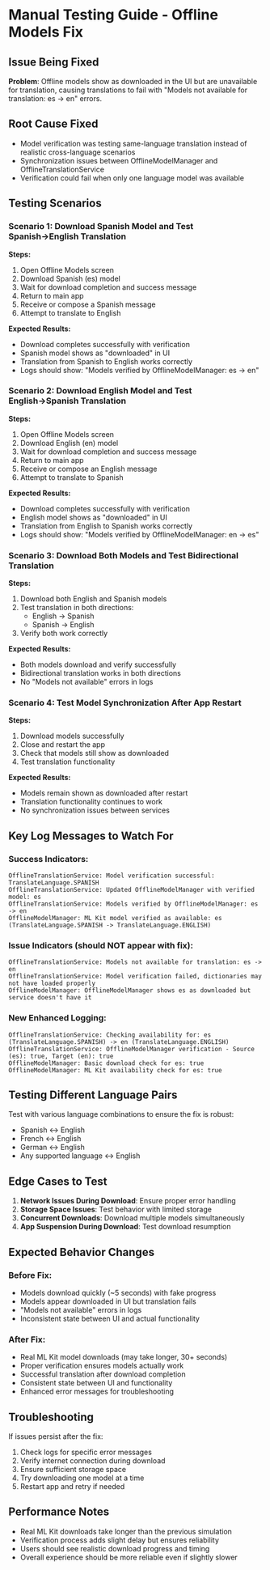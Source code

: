 # Manual Testing Guide - Offline Models Fix

## Issue Being Fixed
**Problem**: Offline models show as downloaded in the UI but are unavailable for translation, causing translations to fail with "Models not available for translation: es -> en" errors.

## Root Cause Fixed
- Model verification was testing same-language translation instead of realistic cross-language scenarios
- Synchronization issues between OfflineModelManager and OfflineTranslationService
- Verification could fail when only one language model was available

## Testing Scenarios

### Scenario 1: Download Spanish Model and Test Spanish→English Translation
**Steps:**
1. Open Offline Models screen
2. Download Spanish (es) model
3. Wait for download completion and success message
4. Return to main app
5. Receive or compose a Spanish message
6. Attempt to translate to English

**Expected Results:**
- Download completes successfully with verification
- Spanish model shows as "downloaded" in UI
- Translation from Spanish to English works correctly
- Logs should show: "Models verified by OfflineModelManager: es -> en"

### Scenario 2: Download English Model and Test English→Spanish Translation
**Steps:**
1. Open Offline Models screen  
2. Download English (en) model
3. Wait for download completion and success message
4. Return to main app
5. Receive or compose an English message
6. Attempt to translate to Spanish

**Expected Results:**
- Download completes successfully with verification
- English model shows as "downloaded" in UI
- Translation from English to Spanish works correctly
- Logs should show: "Models verified by OfflineModelManager: en -> es"

### Scenario 3: Download Both Models and Test Bidirectional Translation
**Steps:**
1. Download both English and Spanish models
2. Test translation in both directions:
   - English → Spanish
   - Spanish → English
3. Verify both work correctly

**Expected Results:**
- Both models download and verify successfully
- Bidirectional translation works in both directions
- No "Models not available" errors in logs

### Scenario 4: Test Model Synchronization After App Restart
**Steps:**
1. Download models successfully
2. Close and restart the app
3. Check that models still show as downloaded
4. Test translation functionality

**Expected Results:**
- Models remain shown as downloaded after restart
- Translation functionality continues to work
- No synchronization issues between services

## Key Log Messages to Watch For

### Success Indicators:
```
OfflineTranslationService: Model verification successful: TranslateLanguage.SPANISH
OfflineTranslationService: Updated OfflineModelManager with verified model: es
OfflineTranslationService: Models verified by OfflineModelManager: es -> en
OfflineModelManager: ML Kit model verified as available: es (TranslateLanguage.SPANISH -> TranslateLanguage.ENGLISH)
```

### Issue Indicators (should NOT appear with fix):
```
OfflineTranslationService: Models not available for translation: es -> en
OfflineTranslationService: Model verification failed, dictionaries may not have loaded properly
OfflineModelManager: OfflineModelManager shows es as downloaded but service doesn't have it
```

### New Enhanced Logging:
```
OfflineTranslationService: Checking availability for: es (TranslateLanguage.SPANISH) -> en (TranslateLanguage.ENGLISH)
OfflineTranslationService: OfflineModelManager verification - Source (es): true, Target (en): true
OfflineModelManager: Basic download check for es: true
OfflineModelManager: ML Kit availability check for es: true
```

## Testing Different Language Pairs

Test with various language combinations to ensure the fix is robust:
- Spanish ↔ English
- French ↔ English  
- German ↔ English
- Any supported language ↔ English

## Edge Cases to Test

1. **Network Issues During Download**: Ensure proper error handling
2. **Storage Space Issues**: Test behavior with limited storage
3. **Concurrent Downloads**: Download multiple models simultaneously
4. **App Suspension During Download**: Test download resumption

## Expected Behavior Changes

### Before Fix:
- Models download quickly (~5 seconds) with fake progress
- Models appear downloaded in UI but translation fails
- "Models not available" errors in logs
- Inconsistent state between UI and actual functionality

### After Fix:
- Real ML Kit model downloads (may take longer, 30+ seconds)
- Proper verification ensures models actually work
- Successful translation after download completion
- Consistent state between UI and functionality
- Enhanced error messages for troubleshooting

## Troubleshooting

If issues persist after the fix:
1. Check logs for specific error messages
2. Verify internet connection during download
3. Ensure sufficient storage space
4. Try downloading one model at a time
5. Restart app and retry if needed

## Performance Notes

- Real ML Kit downloads take longer than the previous simulation
- Verification process adds slight delay but ensures reliability
- Users should see realistic download progress and timing
- Overall experience should be more reliable even if slightly slower